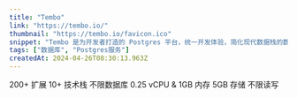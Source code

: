```yaml
---
title: "Tembo"
link: "https://tembo.io/"
thumbnail: "https://tembo.io/favicon.ico"
snippet: "Tembo 是为开发者打造的 Postgres 平台，统一开发体验，简化现代数据栈的数据库管理。"
tags: ["数据库", "Postgres服务"]
createdAt: 2024-04-26T08:30:13.963Z
---
```

200+ 扩展
10+ 技术栈
不限数据库
0.25 vCPU & 1GB 内存
5GB 存储
不限读写
